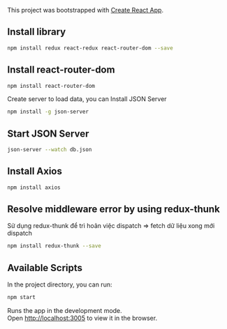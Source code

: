 This project was bootstrapped with [Create React App](https://github.com/facebook/create-react-app).

## Install library

```sh
npm install redux react-redux react-router-dom --save
```

## Install react-router-dom

```sh
npm install react-router-dom
```

Create server to load data, you can Install JSON Server

```sh
npm install -g json-server
```

## Start JSON Server

```sh
json-server --watch db.json
```

## Install Axios

```sh
npm install axios
```

## Resolve middleware error by using redux-thunk
Sử dụng redux-thunk để trì hoãn việc dispatch => fetch dữ liệu xong mới dispatch

```sh
npm install redux-thunk --save
```

## Available Scripts

In the project directory, you can run:

```sh
npm start
```

Runs the app in the development mode.<br />
Open [http://localhost:3005](http://localhost:3005) to view it in the browser.
